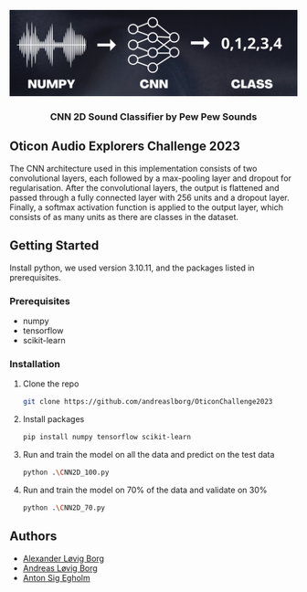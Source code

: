 <!-- PROJECT SHIELDS -->
<!--
[![Contributors][contributors-shield]][contributors-url]
[![Forks][forks-shield]][forks-url]
[![Stargazers][stars-shield]][stars-url]
[![Issues][issues-shield]][issues-url]
[![MIT License][license-shield]][license-url]
[![LinkedIn][linkedin-shield]][linkedin-url]
-->


<!-- PROJECT LOGO -->
<br />
<div align="center">
  <a href="">
    <img src="oticon_header.png" alt="Logo">
  </a>

  <h3 align="center">CNN 2D Sound Classifier by Pew Pew Sounds</h3>

</div>



<!-- ABOUT THE PROJECT -->
## Oticon Audio Explorers Challenge 2023

The CNN architecture used in this implementation consists of two convolutional
layers, each followed by a max-pooling layer and dropout for regularisation. After
the convolutional layers, the output is flattened and passed through a fully connected
layer with 256 units and a dropout layer. Finally, a softmax activation function is
applied to the output layer, which consists of as many units as there are classes in
the dataset.

<!-- GETTING STARTED -->
## Getting Started

Install python, we used version 3.10.11, and the packages listed in prerequisites.

### Prerequisites

* numpy
* tensorflow
* scikit-learn

### Installation

1. Clone the repo
   ```sh
   git clone https://github.com/andreaslborg/OticonChallenge2023
   ```
2. Install packages
   ```sh
   pip install numpy tensorflow scikit-learn
   ```
3. Run and train the model on all the data and predict on the test data
   ```sh
   python .\CNN2D_100.py
   ```
4. Run and train the model on 70% of the data and validate on 30%
   ```sh
   python .\CNN2D_70.py
   ```


<!-- Authors -->
## Authors

* <a href="https://github.com/aborg123">Alexander Løvig Borg</a>
* <a href="https://github.com/andreaslborg">Andreas Løvig Borg</a>
* <a href="https://github.com/Anantonon">Anton Sig Egholm</a>
